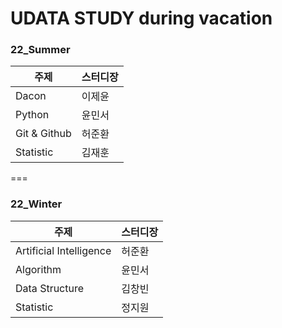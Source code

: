 # UDATA STUDY during vacation

### 22_Summer

|주제|스터디장|
|--|--|
|Dacon|이제윤|
|Python|윤민서|
|Git & Github|허준환|
|Statistic|김재훈|

===

### 22_Winter

|주제|스터디장|
|--|--|
|Artificial Intelligence|허준환|
|Algorithm|윤민서|
|Data Structure|김창빈|
|Statistic|정지원|
